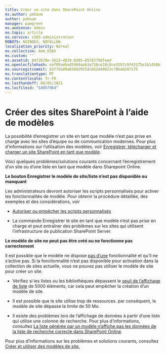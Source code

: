 ```yaml
---
title: Créer un site dans SharePoint Online
ms.author: pebaum
author: pebaum
manager: pamgreen
ms.audience: Admin
ms.topic: article
ms.service: o365-administration
ROBOTS: NOINDEX, NOFOLLOW
localization_priority: Normal
ms.collection: Adm_O365
ms.custom: ''
ms.assetid: 84f2b70e-2b23-4039-8305-85783798feed
ms.openlocfilehash: eaf09aebad5568aab3a716ce28c8ce3357c9f43175e1b1458bfcd43fd95a71fa
ms.sourcegitcommit: b5f7da89a650d2915dc652449623c78be6247175
ms.translationtype: MT
ms.contentlocale: fr-FR
ms.lasthandoff: 08/05/2021
ms.locfileid: "54057964"
---
```

# <a name="create-sharepoint-sites-using-templates"></a>Créer des sites SharePoint à l’aide de modèles

La possibilité d’enregistrer un site en tant que modèle n’est pas prise en charge avec les sites d’équipe ou de communication modernes. Pour plus d’informations sur l’utilisation des modèles, voir [Enregistrer, télécharger et charger un site SharePoint en tant que modèle](https://docs.microsoft.com/sharepoint/dev/general-development/save-download-and-upload-a-sharepoint-site-as-a-template).

Voici quelques problèmes/solutions courants concernant l’enregistrement d’un site ou d’une liste en tant que modèle dans Sharepoint Online. 

**Le bouton Enregistrer le modèle de site/liste n’est pas disponible ou manquant**

Les administrateurs devront autoriser les scripts personnalisés pour activer les fonctionnalités de modèle. Pour obtenir la procédure détaillée, des exemples et des considérations, voir 

- [Autoriser ou empêcher les scripts personnalisés](https://docs.microsoft.com/sharepoint/allow-or-prevent-custom-script)

- La commande Enregistrer le site en tant que modèle n’est pas prise en charge et peut entraîner des problèmes sur les sites qui utilisent l’infrastructure de publication SharePoint Server.

**Le modèle de site ne peut pas être créé ou ne fonctionne pas correctement**

Il est possible que le modèle ne dispose [pas d’une](https://social.technet.microsoft.com/wiki/contents/articles/14423.sharepoint-2013-existing-features-guid.aspx) fonctionnalité et qu’il ne s’active pas. Si la fonctionnalité n’est pas disponible pour activation dans la collection de sites actuelle, vous ne pouvez pas utiliser le modèle de site pour créer un site.

- Vérifiez si les listes ou les bibliothèques dépassent le [seuil de l’affichage de liste](https://support.office.com/article/Manage-large-lists-and-libraries-in-SharePoint-B8588DAE-9387-48C2-9248-C24122F07C59) de 5000 éléments, car cela peut empêcher la création d’un modèle de site.

- Il est possible que le site utilise trop de ressources. par conséquent, le modèle de site dépasse la limite de 50 Mo.


- Il existe des problèmes lors de l’affichage de données à partir d’une liste qui utilise une colonne de recherche. Pour plus d’informations, consultez [La liste générée par un modèle n’affiche pas les données de la liste de recherche correcte dans SharePoint Online](https://docs.microsoft.com/sharepoint/support/lists-and-libraries/template-generated-list-incorrect-data).

Pour plus d’informations sur les problèmes et solutions courants, consultez [Créer et utiliser des modèles de site.](https://support.office.com/article/Create-and-use-site-templates-60371B0F-00E0-4C49-A844-34759EBDD989)



